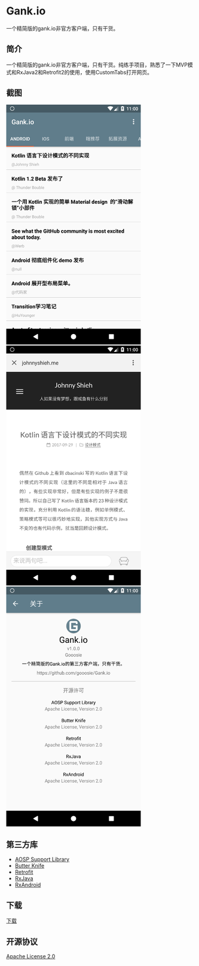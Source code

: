 # Gank.io

一个精简版的gank.io非官方客户端，只有干货。

## 简介

一个精简版的gank.io非官方客户端，只有干货。纯练手项目，熟悉了一下MVP模式和RxJava2和Retrofit2的使用，使用CustomTabs打开网页。

## 截图

![Screenshot1](/docs/Screenshot_1.png)
![Screenshot2](/docs/Screenshot_2.png)
![Screenshot3](/docs/Screenshot_3.png)

## 第三方库

- [AOSP Support Library](https://android.googlesource.com/platform/frameworks/support.git)
- [Butter Knife](https://jakewharton.github.io/butterknife/)
- [Retrofit](https://square.github.io/retrofit/)
- [RxJava](https://github.com/ReactiveX/RxJava)
- [RxAndroid](https://github.com/ReactiveX/RxAndroid)

## 下载

[下载](https://github.com/gooosie/Gank.io/releases)

## 开源协议

[Apache License 2.0](https://github.com/gooosie/TinyNoty/blob/master/LICENSE)